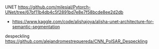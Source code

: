 UNET 
https://github.com/milesial/Pytorch-UNet/tree/67bf11b4db4c5f2891bd7e8e7f58bcde8ee2d2db
- https://www.kaggle.com/code/alishajoya/alisha-unet-architecture-for-semantic-segmentation



despeckling 
https://github.com/alejandromestrequereda/CNN_PolSAR_Despeckling
